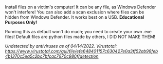 Install files on a victim's computer! It can be any file, as Windows Defender won't interfere!
You can also add a scan exclusion where files can be hidden from Windows Defender.
It works best on a USB.
**Educational Purposes Only!**

Running this as default won't do much; you need to create your own .exe files!
Default files are python files made by others, I DID NOT MAKE THEM!

_Undetected by antiviruses as of 04/14/2022. Virustotal: https://www.virustotal.com/gui/file/efe648401157c630427e0a3ff52ab96feb4b1370c5ea5c2bc7bfcac7670c980f/detection_

